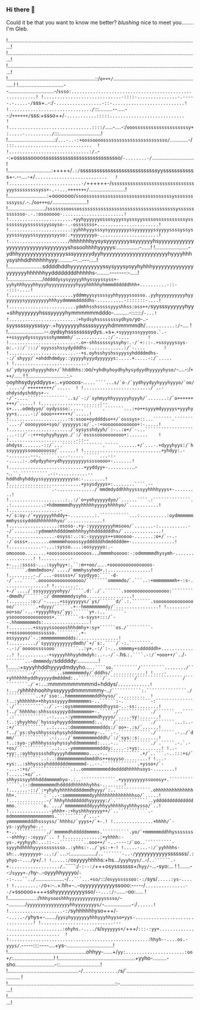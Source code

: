 ### Hi there 👋

<!--
**WhoLeb/`hoLeb** is a ✨ _special_ ✨ repository because its `README.md` (this file) appears on your GitHub profile.

Here are some ideas to get you started:

- 🔭 I’m currently working on ...
- 🌱 I’m currently learning ...
- 👯 I’m looking to collaborate on ...
- 🤔 I’m looking for help with ...
- 💬 Ask me about ...
- 📫 How to reach me: ...
- 😄 Pronouns: ...
- ⚡ Fun fact: ...
-->
Could it be that you want to know me better? *blushing* nice to meet you........ I'm Gleb.

!..............................................................................................................................!
!..............................................................................................................................!
!..............................................................................................................................!
!..........................................................::/`o+++/`..........................................................!
!..............................--..............................-/`ssso:........................................................!
!.............................-::::-...............-.-----.-.....-/`sss+..-:/`-.................-::-...........................!
!.............................../`:::.........--.....--:/`++++++/`sss:+ssso++/`-...........:::::............................   !
!...............................::::/`.....-....-:/`ooossssssssssssssssssssy+:.....-........../`:::............................!
!...............................:/`...-..-:+oossoooossssssssssssssssssssssso/`............-/`:::.............................  !
!..............................:/`..--:+osssssoooossssssssssssssssssssssssssso/`-........-/`............................       !
!.............................:+++++/`.:/`ssssssssssssssssssssssssssssyyssssssssssss+-.--....-+/`...........................   !
!...........................-/`++++++-/`sssssssssssssssssssssssssssssssyyysssssssssyss+-.--...+++++++/`........................!
!..........................:+ooooooo/`ssoossssssssssssssssssssssssssssssssyssssssssssyss/`.-../`oo+++o/`.......................!
!........................./`sssssssoossossssssssssssssssssssssssssssssssssssysssssssssssso-.-.:osoooooo-.......................!
!........................+yyhyyyyyyossosyyyssysssyyssssosssssssssssyssssssssyyssssssyysoyso--.-osssssss+.......................!
!.......................:yyhhhyyysssysyyyyyyyyssyyyyyyyssyyyyssssyssysyyssssyyysssyyyyysyyso:.+yyyyyyyyo-......................!
!....................../`hhhhhhhyysysyyyyyyyyssyyyyyyhsyyyyyyyyyyyyyyyyyyyyyyyyysyyyyyyyshssoohhhhyyyyys:...............-......!
!......................-ydhhyyyyyyyyyyyyyyyysssyyyyyydyyhyyyyyyyyyyyyyyyyyyyyyyhyyyyhhhysyshhddhhhhhhyyy:.........--...---.....!
!.......................sddddhddhyyyyyyyyyyyssysyyysyoyyhyhhhyyyyyyyyyyyyyyyyyyyyyhhhhhhyyddddddddhhhhhs-........-------:-.....!
!......................./`dddddysysyyyyyhhyssyyssyss+-yyhyhhhyyyhhyyyhyyyyyyyyyyhyyyhhhhhyhmmmddddddhhh+..........-::--:::-....!
!........................yddmmyysyssssyyhhyyyyssosso..yyhyyyyyyyyyyhyyyyyyyysyyyyyyyyyhhhyydmmmmdddddhs-..........-:::::::-....!
!.........................ydmhhsshsssssyyyshhss:oss++/`syysssyyyyyyhyy+shhyyyyyyyhsssyyyyyhymmmmmmdddo-..........-:::::::/`-...!
!.........................:+hydsyhssssssssydhyo/`yo-..-syysssssyysssyy-.+hyyyyyyyhsssssyyyyhdmmmmmdh/`...........:/`-....      !
!........................--.oydsyhssssssssydys..+s+.```+syyyysssyyyoso.`.-++ssyyydysssyyssshymmmmh/`............:/`-....       !
!.........................-.o+-shhsssssyssyhy:.-/`+:::-.+sssyyyssys-o:.-::/`:::/`oyyssshssydydddhs-.............:/`-....       !
!.........................--+s.oyhsshyshssyyysyhddddmdhs--:/`shyyy/`+ohddhdmdyy::yyyyyhyyydyyyyyys:.....+.....-:/`.....        !
!...........................-s/`ydysyyshyyyyhds+/`hhddhhs:```:oo/`+yhdhyhoydhyhysydyydhyyyyyhyso/`-....-:/`+++/`.....          !
!..........................:.-ooyhhsydyyddyys+:..+yoooos-.``....````...s/`o-/`yydhyydyyhyyyhyyyo/`oo/`....-/`+++++++++/`.....  !
!........................./`..-ohdysdyshddys+---/`-....```````````````..s/`-:/`syhmyyhhyyyyyyhyyyh/`.......:/`o+++++++++/`.....!
!......................:--s+....odmdyyo/`oydyssso:.....```````.```````...:+o++syyymdyyyyys+yyyhyyy+s.....-:/`oooo+++++++/`.....!
!......................:s:ssoo+oyddddso++/`osssys+::...```````.````````...-/`ooooyyoo+syo/`yyyyyys:o/`.-:+ooooooooooooo+:-.....!
!......................./`sysysshdyyh/`:-..:o+/`-...``````````````````...-::/`-:+++oyhyyhyyyo./`:/`ossssoooooooooo+:.......    !
!.........................-::--ohdyss.......-::/`...```````````````.`````.......+/`...-.+dyyyhyys:/`hssyyyyyssoooooooso/`......!
!.............................+yhdyy:.--........---.``````....-.....``````...-:--.....:-.odydyyho+ydhyyyyyyyyyssssoooo+-.......!
!............................+yyddyy+-.........``..--.`````.``.``````````.-:-...........--hddhdhyhddyyssyyyyyyyyyyyso:-........!
!...........................+ysysdyyys+:........````.--`````````````````.-............../`mmdmdyddhhhyysssyyhhhhyyys+-.........!
!.....................:..:/`o+yohyyyyydyo/`......````.:``````````````..:............:+hdmmmmmdhyyyhhhhhyyyyyhhhhyo/`...........!
!...................-+/`s:oy-/`+yyyyyyhhddy+-.........:.```````````...:..........:oydmmmmmmmmhysssyddddhhhhhhhyo/`.............!
!..................:ososo-.+y-:yyyyyyyyyhmsooo/`.......-:...........--/`........:ydmmmhhddddmmhhhhyyhhdddddddhs/`..............!
!.................-osyss:..:s:-syyyyys++smooooo-.......:o+/`--.--/`osss+........ommmmmhooossyyddddddhdmdddddm+-................!
!............--...:sysso....:oosyyyyo:.-omooooo........+ooosoooossooooos..`````./`mmmmhooooo:-:odmmmmmdhysymh-.................!
!...........-+-...:sssss-...:syyhyy+:.``:m++oo/`...``..+ooooooooooooooos-```````.dmmdmdoo+/`..../`mmmhysyhmd+.:................!
!.........-./`...-osssss+/`syydyyo:````-d--/`...`````.ooooooooooooooooo/````````ommmmdo/`.```..:+mmmmmmmmh+-:s-................!
!........-+-/`..../`sssyyyyyyohyy/`````.d:`./`.``````.soooooooooooooooo:````````-dmmdh/```````:/`dmmmmmmdysyho.................!
!........:o:/`-.....+ssyyyyyys/`ys/``````d/`.:.```````.soooooooooooooooo/````````.+dyyy/``````.+--hmmmmmmmmdy/`................!
!........-oo+so/`-..-+yyyyhhys/`yy:``````y+.:..```````-ysoooooooooooooos+.````````-s-syys+:::/`--.hhmmmmmmmds:.................!
!.........+ssyyyssooooshhhdmhy+:sy+``````os./`````````-++ossooooooossssso.````````.+-ossyyyys/`-.:mmmmmmmmmddds:...............!
!........../`syyyyyyyyyyydmdh/`+/`s:.````/`-:.````````--.-:/`ooooossssooo`````````..:y+.-:/`:-...smmmmy+sddddddh+..............!
!..........-+syyyyhhhyyhdmdyh:..-.-/`-``.hs.`````````:.````.-:/`+ooo++/`.`````````./`-```````..-dmmmmdy/`sdddddy:..............!
!.......:+syyyhhddhyyyydmdyyho...```..````so.`````````/`````````......../``````````.-/````````..smmmmmmmdy/`dddhs/`............!
!....-+yhhhhhhyddhyyyyydmdddmd:..`````````/`.`````````/`````````````````/```````````./`+:.```..:mmmmmmmmmmd+hddys/`............!
!.../`yhhhhhoohhyssyyyydmmmmmmy-..````````/```````````:.```````````````./```````````..+/`sso:..hmmmmmmmmmmddhhyso/`..........  !
!..:yhhhhhh++hhysssyyyydmmmmmmms-..``````:-.``````````-:```````````````./```````````../`.--:oysmmmmmmmmmmddhyyso-..-ss:........!
!../`hhhhho:shhssssyyyyddmmmmmmm+-.`````./````````````./```````...`````.:````````````.-:....-:ymmmmmmmmmdhyyyo/`....-sy:.......!
!..:yhyyhho/`hysssyhyyyddmmmmmmmd:..````/`````````````./```````...:..-:+/````````````..:.....:dmmmmmmmmmmddds:/`oo+-.:s/`......!
!../`ys:shyshhysssyhysyhddmmmmmmmy-..``.-.````````````./```````.-../`dmm/`````````````.-:..../`mmmmmmmmmdddh/`:/`sys::s:.......!
!..:syo-:yhhhhysssyhyssyhddmmmmmmd:....-..````````````./`.`````.-.`.-+os/`````````````..:...-ymmmmmmmmmmdddy:....-:+ys:........!
!..-+yy:.:oyhhysssshdhyyyyhdmmmmmmo....-..````````````.+/`..```.-..:::+s/``````````````..:..:dmmmmmmmmmdmmddhs++osyyso.........!
!...-+ys:..:shhysssyhdddddddmmmmmmd-..--.`````````````.+ysso+/`--...-:+s/```````````````.:..ommmmmmmmmddmddddhhhhhsoys-........!
!.....:+o/`.-shhysssyyhhhdddmmmmmhyo-.:..`````````````.+yyyyyyyyyssooosy+.``````````````.:-:dmmmmmmmmdhdddddhhhhhhyhhs-........!
!.......-::/`:+yhyhyhhhhhddddmmdhyyy/`:..`````````````.ohhhhhhhhhhhhhhhh+.``````````:``..-:smmmmmmmmmdyyhhhhhhhhhhhhhhso/`.....!
!..............-/`hhhyhhddddddhyyyyyy:/`.````````````..yddddddddddddddmmo.``````````o.`.../`mmmmmmmdddyyyhhyyhhhhhyyhhhysso/`..!
!...............-yhhh+-:+hyshhhyyyyy++/`..```````````.-mdmmmmmmmmmmmmmmms.``````````/`...-ymmmmmmmdddhsssyss/`hhhhs/`yyys+/`+-.!
!...............+hhhh/`-ys-:yyhyyho-.-+-..```````````./`mmmmmdhdddddmmmms.``````````.yo/`+mmmmmmddhhysssssss--ohhhy:-:oyyy/`.. !
!.............:+yhhhh:-ys-.+yyhyyh:...::-..`````````..ooo++/`-..----:/`oo..``````````-syyyhdhhhhyyysssssssso..:yhhs:-../`ys:-+-!
!.....-...-:/`yyhhhhs-sh:..oyyyyyyo-...:/`..````````.-:................./`..```````-..-/`yyyyyyyyyyysssssss/`.:yhyo--.../`y+/`.!
!.....:/`osyyyyhhhhs:+hs.../`yyyhyys/`..-/`..``````.-+.................../`..``````:/`-:--:/`+++osysssssss+/`hyy/`-...-syo:... !
!.......--:/`syyy+-/`hy-..-oyyyhhyyyyo/`--:-...``../`...................-/`..```...+so/`:::/`osyysssssoo:-:/`sys/`.....:ys-....!
!.........-/`o+:-..+:hh+-..-oyyyyyyyyyyyssooo:-----/`...............--/`+ssoooo++++sshyyyyyyyyyysso/`--...:/`-......-oo:.....  !
!...................:/`hhhysooshhhyyyyyyyyyyyyysssso/`--.........../`yyyyyyyyyyyyyyyyhhyyyyyyyys/`-..................-:/`......!
!....................-:/`syhhhhhhyso+++/`--.....-/`yhys+-......./`yysyhyyyyyyyhhhyyyhhyyso+yys-................................!
!...........................----....................:ohyhs.-..../`s/`oyyyyys+/`+++/`:::-:yy+.................................  !
!....................................................:hhyh--....os.-yyys/`.-----::::----....+ys-...............................!
!....................................................ohhyy-......+/`yy:......................:oo+/`:...........................!
!...................................................+yyho-.........-sho..........................-::...........................!
!...............................................-/`............./`s/`......................................................    !
!.......................................................................::-....................................................!
!..............................................................................................................................!
